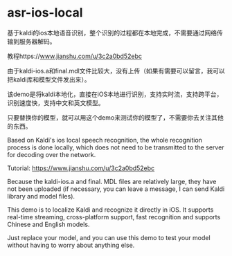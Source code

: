 # asr-ios-local
基于kaldi的ios本地语音识别，整个识别的过程都在本地完成，不需要通过网络传输到服务器解码。

教程https://www.jianshu.com/u/3c2a0bd52ebc

由于kaldi-ios.a和final.mdl文件比较大，没有上传（如果有需要可以留言，我可以把kaldi库和模型文件发出来）。

该demo是将kaldi本地化，直接在iOS本地进行识别，支持实时流，支持跨平台，识别速度快，支持中文和英文模型。

只要替换你的模型，就可以用这个demo来测试你的模型了，不需要你去关注其他的东西。


Based on Kaldi's ios local speech recognition, the whole recognition process is done locally, which does not need to be transmitted to the server for decoding over the network.

Tutorial: https://www.jianshu.com/u/3c2a0bd52ebc

Because the kaldi-ios.a and final. MDL files are relatively large, they have not been uploaded (if necessary, you can leave a message, I can send Kaldi library and model files).

This demo is to localize Kaldi and recognize it directly in iOS. It supports real-time streaming, cross-platform support, fast recognition and supports Chinese and English models.

Just replace your model, and you can use this demo to test your model without having to worry about anything else.

